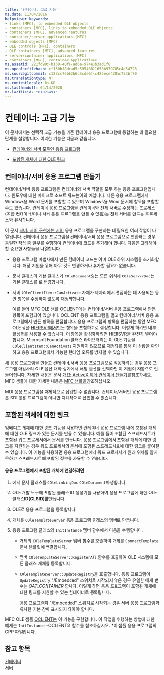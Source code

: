 ```yaml
---
title: '컨테이너: 고급 기능'
ms.date: 11/04/2016
helpviewer_keywords:
- links [MFC], to embedded OLE objects
- containers [MFC], links to embedded OLE objects
- containers [MFC], advanced features
- container/server applications [MFC]
- embedded objects [MFC]
- OLE controls [MFC], containers
- OLE containers [MFC], advanced features
- server/container applications [MFC]
- containers [MFC], container applications
ms.assetid: 221fd99c-b138-40fa-ad6a-974e3b3ad1f8
ms.openlocfilehash: cf130bf8dead5c59548821658b979785c4d54726
ms.sourcegitcommit: c123cc76bb2b6c5cde6f4c425ece420ac733bf70
ms.translationtype: MT
ms.contentlocale: ko-KR
ms.lasthandoff: 04/14/2020
ms.locfileid: "81376491"
---
```

# <a name="containers-advanced-features"></a>컨테이너: 고급 기능

이 문서에서는 선택적 고급 기능을 기존 컨테이너 응용 프로그램에 통합하는 데 필요한 단계를 설명합니다. 이러한 기능은 다음과 같습니다.

- [컨테이너와 서버 모두인 응용 프로그램](#_core_creating_a_container_server_application)

- [포함된 개체에 대한 OLE 링크](#_core_links_to_embedded_objects)

## <a name="creating-a-containerserver-application"></a><a name="_core_creating_a_container_server_application"></a>컨테이너/서버 응용 프로그램 만들기

컨테이너/서버 응용 프로그램은 컨테이너와 서버 역할을 모두 하는 응용 프로그램입니다. 윈도우에 대한 마이크로 소프트 워드는이의 예입니다. 다른 응용 프로그램에서 Windows용 Word 문서를 포함할 수 있으며 Windows용 Word 문서에 항목을 포함할 수도 있습니다. 컨테이너 응용 프로그램을 컨테이너와 전체 서버로 수정하는 프로세스(조합 컨테이너/미니 서버 응용 프로그램을 만들 수 없음)는 전체 서버를 만드는 프로세스와 유사합니다.

이 문서 [서버: 서버 구현에는 서버](../mfc/servers-implementing-a-server.md) 응용 프로그램을 구현하는 데 필요한 여러 작업이 나열됩니다. 컨테이너 응용 프로그램을 컨테이너/서버 응용 프로그램으로 변환하는 경우 동일한 작업 중 일부를 수행하여 컨테이너에 코드를 추가해야 합니다. 다음은 고려해야 할 중요한 사항들을 나열합니다.

- 응용 프로그램 마법사에서 만든 컨테이너 코드는 이미 OLE 하위 시스템을 초기화합니다. 해당 지원을 위해 아무 것도 변경하거나 추가할 필요가 없습니다.

- 문서 클래스의 기본 클래스가 `COleDocument`있는 모든 위치에 `COleServerDoc`는 기본 클래스를 로 변경합니다.

- 서버 `COleClientItem::CanActivate` 자체가 제자리에서 편집하는 데 사용되는 동안 항목을 수정하지 않도록 재정의합니다.

   예를 들어 MFC OLE 샘플 [OCLIENT에는](../overview/visual-cpp-samples.md) 컨테이너/서버 응용 프로그램에서 만든 항목이 포함되어 있습니다. OCLIENT 응용 프로그램을 열고 컨테이너/서버 응용 프로그램에서 만든 항목을 편집합니다. 응용 프로그램의 항목을 편집하는 동안 MFC OLE 샘플 [HIERSVR에서](../overview/visual-cpp-samples.md)만든 항목을 포함하기로 결정합니다. 이렇게 하려면 내부 활성화를 사용할 수 없습니다. 이 항목을 활성화하려면 HIERSVR을 완전히 열어야 합니다. Microsoft Foundation 클래스 라이브러리는 이 OLE 기능을 `COleClientItem::CanActivate` 지원하지 않으므로 재정의를 통해 이 상황을 확인하고 응용 프로그램에서 가능한 런타임 오류를 방지할 수 있습니다.

새 응용 프로그램을 만들고 컨테이너/서버 응용 프로그램으로 작동하려는 경우 응용 프로그램 마법사의 OLE 옵션 대화 상자에서 해당 옵션을 선택하면 이 지원이 자동으로 만들어집니다. 자세한 내용은 문서 [개요: ActiveX 제어 컨테이너 만들기를](../mfc/reference/creating-an-mfc-activex-control-container.md)참조하세요. MFC 샘플에 대한 자세한 내용은 [MFC 샘플을](../overview/visual-cpp-samples.md#mfc-samples)참조하십시오.

MDI 응용 프로그램을 자체적으로 삽입할 수 없습니다. 컨테이너/서버인 응용 프로그램은 SDI 응용 프로그램이 아니면 자체적으로 삽입할 수 없습니다.

## <a name="links-to-embedded-objects"></a><a name="_core_links_to_embedded_objects"></a>포함된 객체에 대한 링크

임베디드 개체에 대한 링크 기능을 사용하면 컨테이너 응용 프로그램 내에 포함된 개체에 대한 OLE 링크가 있는 문서를 만들 수 있습니다. 예를 들어 포함된 스프레드시트가 포함된 워드 프로세서에서 문서를 만듭니다. 응용 프로그램에서 포함된 개체에 대한 링크를 지원하는 경우 워드 프로세서의 문서에 포함된 스프레드시트에 대한 링크를 붙여칠 수 있습니다. 이 기능을 사용하면 응용 프로그램에서 워드 프로세서가 원래 위치를 알지 못하고 스프레드시트에 포함된 정보를 사용할 수 있습니다.

#### <a name="to-link-to-embedded-objects-in-your-application"></a>응용 프로그램에서 포함된 개체에 연결하려면

1. 에서 문서 클래스를 `COleLinkingDoc` `COleDocument`파생합니다.

1. OLE 개발 도구에 포함된 클래스 ID 생성기를 사용하여 응용 프로그램에 대한 OLE 클래스**ID(CLSID)를**만듭니다.

1. OLE로 응용 프로그램을 등록합니다.

1. 개체를 `COleTemplateServer` 응용 프로그램 클래스의 멤버로 만듭니다.

1. 응용 프로그램 클래스의 `InitInstance` 멤버 함수에서 다음을 수행합니다.

   - 개체의 `COleTemplateServer` 멤버 함수를 호출하여 개체를 `ConnectTemplate` 문서 템플릿에 연결합니다.

   - 멤버 `COleTemplateServer::RegisterAll` 함수를 호출하여 OLE 시스템에 모든 클래스 개체를 등록합니다.

   - `COleTemplateServer::UpdateRegistry`을 호출합니다. 응용 프로그램이 `UpdateRegistry` "/Embedded" 스위치로 시작되지 않은 경우 유일한 매개 변수는 *OAT_CONTAINER* 합니다. 이렇게 하면 응용 프로그램이 포함된 개체에 대한 링크를 지원할 수 있는 컨테이너로 등록됩니다.

      응용 프로그램이 "/Embedded" 스위치로 시작되는 경우 서버 응용 프로그램과 유사한 기본 창이 표시되지 않아야 합니다.

MFC OLE 샘플 [OCLIENT는](../overview/visual-cpp-samples.md) 이 기능을 구현합니다. 이 작업을 수행하는 방법에 대한 예제는 `InitInstance` *OCLIENT의 함수를 참조하십시오. *이 샘플 응용 프로그램의 CPP 파일입니다.

## <a name="see-also"></a>참고 항목

[컨테이너](../mfc/containers.md)<br/>
[서버](../mfc/servers.md)
